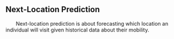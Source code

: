 ## Next-Location Prediction


&emsp;&emsp;Next-location prediction is about forecasting which location an individual will visit given historical data about their mobility.